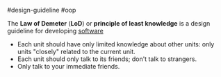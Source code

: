 #design-guideline #oop 

The **Law of Demeter** (**LoD**) or **principle of least knowledge** is a design guideline for developing [software](https://en.wikipedia.org/wiki/Software)

- Each unit should have only limited knowledge about other units: only units "closely" related to the current unit.
- Each unit should only talk to its friends; don't talk to strangers.
- Only talk to your immediate friends.

